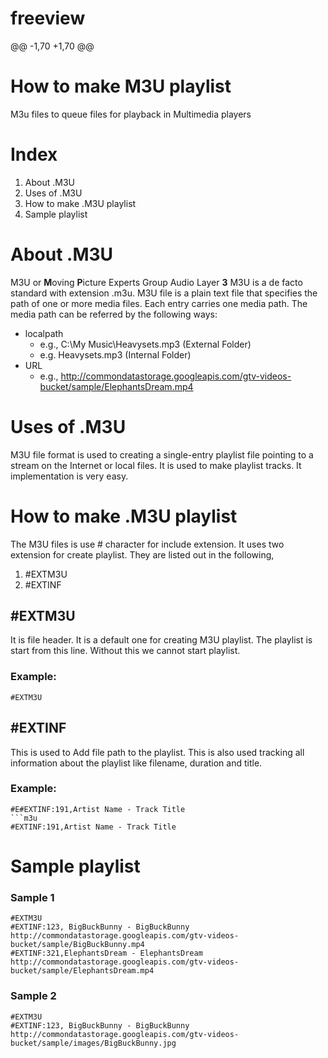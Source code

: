 # freeview
@@ -1,70 +1,70 @@
# How to make M3U playlist
M3u files to queue files for playback in Multimedia players
# Index
1. About .M3U
2. Uses of .M3U
3. How to make .M3U playlist
4. Sample playlist
# About .M3U
M3U or **M**oving **P**icture Experts Group Audio Layer **3**
M3U is a de facto standard with extension .m3u.
M3U file is a plain text file that specifies the path of one or more media files.
Each entry carries one media path. The media path can be referred by the following ways:
- localpath
	- e.g., C:\My Music\Heavysets.mp3 (External Folder)
	- e.g. Heavysets.mp3 (Internal Folder)
- URL
	- e.g., http://commondatastorage.googleapis.com/gtv-videos-bucket/sample/ElephantsDream.mp4
# Uses of .M3U
M3U file format is used to creating a single-entry playlist file pointing to a stream on the Internet or local files.
It is used to make playlist tracks.
It implementation is very easy.
# How to make .M3U playlist
The M3U files is use # character for include extension.
It uses two extension for create playlist. They are listed out in the following,
1. #EXTM3U
2. #EXTINF
## #EXTM3U
It is file header. It is a default one for creating M3U playlist.
The playlist is start from this line. Without this we cannot start playlist.
### Example:
```
#EXTM3U
```
## #EXTINF
This is used to Add file path to the playlist.
This is also used tracking all information about the playlist like filename, duration and title.

### Example:

```
#E#EXTINF:191,Artist Name - Track Title
```m3u
#EXTINF:191,Artist Name - Track Title
```

# Sample playlist
### Sample 1
```
#EXTM3U
#EXTINF:123, BigBuckBunny - BigBuckBunny
http://commondatastorage.googleapis.com/gtv-videos-bucket/sample/BigBuckBunny.mp4
#EXTINF:321,ElephantsDream - ElephantsDream
http://commondatastorage.googleapis.com/gtv-videos-bucket/sample/ElephantsDream.mp4
```
### Sample 2
```
#EXTM3U
#EXTINF:123, BigBuckBunny - BigBuckBunny
http://commondatastorage.googleapis.com/gtv-videos-bucket/sample/images/BigBuckBunny.jpg
